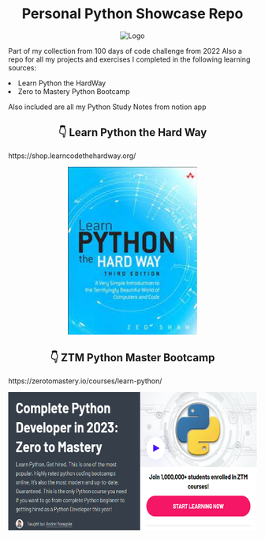 
<div align="center">
    <h1>Personal Python Showcase Repo </h1>
</div>

<p align='center'>
    <img src="z-ReadMe-Media\python.ico" alt="Logo" title="PythonLogo">
</p>

Part of my collection from 100 days of code challenge from 2022
Also a repo for all my projects and exercises I completed in the following learning sources:
<li>Learn Python the HardWay
<li>Zero to Mastery Python Bootcamp

Also included are all my Python Study Notes from notion app

<div align="center">
    <h2>👇 Learn Python the Hard Way </h2>
</div>
https://shop.learncodethehardway.org/
<p align='center'>
    <img src="z-ReadMe-Media\LearnPythonTheHardWay.jpeg" alt="Demo1" title="LearnPythonTheHardWay" height="340">
</p>


<div align="center">
    <h2>👇 ZTM Python Master Bootcamp </h2>
</div>
https://zerotomastery.io/courses/learn-python/
<p align='center'>
    <img src="z-ReadMe-Media\ZTMPythonBootcamp.png" alt="Demo2" title="LearnPythonTheHardWay" height="280">
</p>
